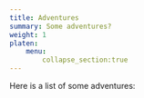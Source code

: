 ```yaml
---
title: Adventures
summary: Some adventures?
weight: 1
platen:
    menu:
        collapse_section:true
---
```

Here is a list of some adventures:
